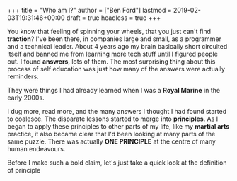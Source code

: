 +++
title = "Who am I?"
author = ["Ben Ford"]
lastmod = 2019-02-03T19:31:46+00:00
draft = true
headless = true
+++

You know that feeling of spinning your wheels, that you just can't find
**traction**? I've been there, in companies large and small, as a programmer and a
technical leader. About 4 years ago my brain basically short circuited itself
and banned me from learning more tech stuff until I figured people out. I found
**answers**, lots of them. The most surprising thing about this process of self
education was just how many of the answers were actually reminders.

They were things I had already learned when I was a **Royal Marine** in the early 2000s.

I dug more, read more, and the many answers I thought I had found started to
coalesce. The disparate lessons started to merge into **principles**. As I began
to apply these principles to other parts of my life, like my **martial arts**
practice, it also became clear that I'd been looking at many parts of the same
puzzle. There was actually **ONE PRINCIPLE** at the centre of many human
endeavours.

Before I make such a bold claim, let's just take a quick look at the definition
of principle
